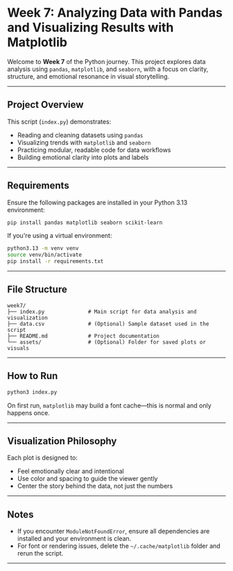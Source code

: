 # Week 7: Analyzing Data with Pandas and Visualizing Results with Matplotlib

Welcome to **Week 7** of the Python journey. This project explores data analysis using `pandas`, `matplotlib`, and `seaborn`, with a focus on clarity, structure, and emotional resonance in visual storytelling.

---

## Project Overview

This script (`index.py`) demonstrates:

- Reading and cleaning datasets using `pandas`
- Visualizing trends with `matplotlib` and `seaborn`
- Practicing modular, readable code for data workflows
- Building emotional clarity into plots and labels

---

## Requirements

Ensure the following packages are installed in your Python 3.13 environment:

```bash
pip install pandas matplotlib seaborn scikit-learn
```

If you're using a virtual environment:

```bash
python3.13 -m venv venv
source venv/bin/activate
pip install -r requirements.txt
```

---

## File Structure

```plaintext
week7/
├── index.py              # Main script for data analysis and visualization
├── data.csv              # (Optional) Sample dataset used in the script
├── README.md             # Project documentation
└── assets/               # (Optional) Folder for saved plots or visuals
```

---

## How to Run

```bash
python3 index.py
```

On first run, `matplotlib` may build a font cache—this is normal and only happens once.

---

## Visualization Philosophy

Each plot is designed to:

- Feel emotionally clear and intentional
- Use color and spacing to guide the viewer gently
- Center the story behind the data, not just the numbers

---

## Notes

- If you encounter `ModuleNotFoundError`, ensure all dependencies are installed and your environment is clean.
- For font or rendering issues, delete the `~/.cache/matplotlib` folder and rerun the script.

---
